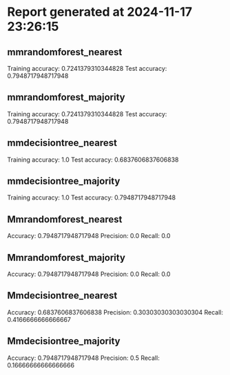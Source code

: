 # Report generated at 2024-11-17 23:26:15
## mmrandomforest_nearest

Training accuracy: 0.7241379310344828
Test accuracy: 0.7948717948717948

## mmrandomforest_majority

Training accuracy: 0.7241379310344828
Test accuracy: 0.7948717948717948

## mmdecisiontree_nearest

Training accuracy: 1.0
Test accuracy: 0.6837606837606838

## mmdecisiontree_majority

Training accuracy: 1.0
Test accuracy: 0.7948717948717948

## Mmrandomforest_nearest

Accuracy: 0.7948717948717948
Precision: 0.0
Recall: 0.0

## Mmrandomforest_majority

Accuracy: 0.7948717948717948
Precision: 0.0
Recall: 0.0

## Mmdecisiontree_nearest

Accuracy: 0.6837606837606838
Precision: 0.30303030303030304
Recall: 0.4166666666666667

## Mmdecisiontree_majority

Accuracy: 0.7948717948717948
Precision: 0.5
Recall: 0.16666666666666666

